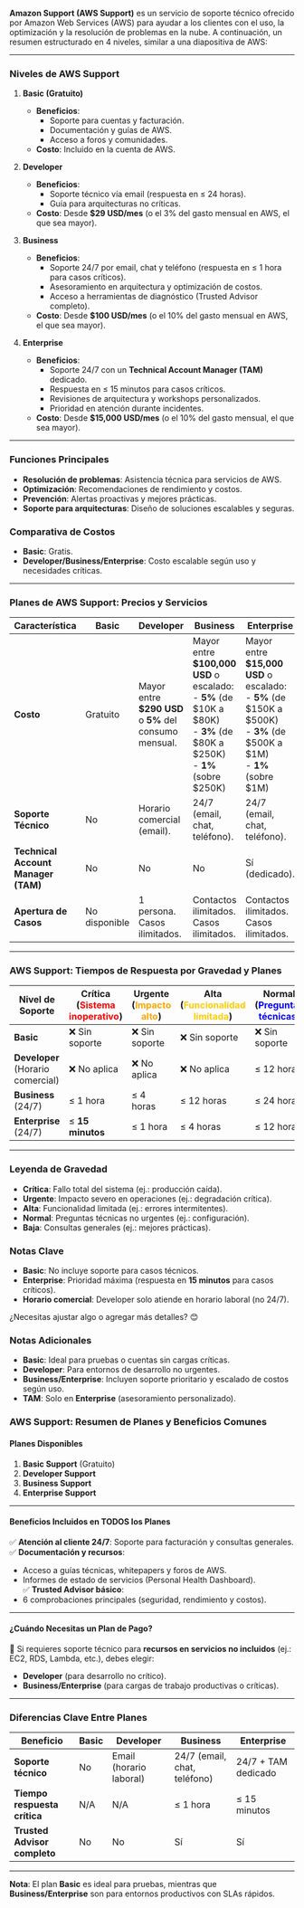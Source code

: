 
**Amazon Support (AWS Support)** es un servicio de soporte técnico ofrecido por Amazon Web Services (AWS) para ayudar a los clientes con el uso, la optimización y la resolución de problemas en la nube. A continuación, un resumen estructurado en 4 niveles, similar a una diapositiva de AWS:

---

### **Niveles de AWS Support**  
1. **Basic (Gratuito)**  
   - **Beneficios**:  
     - Soporte para cuentas y facturación.  
     - Documentación y guías de AWS.  
     - Acceso a foros y comunidades.  
   - **Costo**: Incluido en la cuenta de AWS.  

2. **Developer**  
   - **Beneficios**:  
     - Soporte técnico vía email (respuesta en ≤ 24 horas).  
     - Guía para arquitecturas no críticas.  
   - **Costo**: Desde **$29 USD/mes** (o el 3% del gasto mensual en AWS, el que sea mayor).  

3. **Business**  
   - **Beneficios**:  
     - Soporte 24/7 por email, chat y teléfono (respuesta en ≤ 1 hora para casos críticos).  
     - Asesoramiento en arquitectura y optimización de costos.  
     - Acceso a herramientas de diagnóstico (Trusted Advisor completo).  
   - **Costo**: Desde **$100 USD/mes** (o el 10% del gasto mensual en AWS, el que sea mayor).  

4. **Enterprise**  
   - **Beneficios**:  
     - Soporte 24/7 con un **Technical Account Manager (TAM)** dedicado.  
     - Respuesta en ≤ 15 minutos para casos críticos.  
     - Revisiones de arquitectura y workshops personalizados.  
     - Prioridad en atención durante incidentes.  
   - **Costo**: Desde **$15,000 USD/mes** (o el 10% del gasto mensual, el que sea mayor).  

---

### **Funciones Principales**  
- **Resolución de problemas**: Asistencia técnica para servicios de AWS.  
- **Optimización**: Recomendaciones de rendimiento y costos.  
- **Prevención**: Alertas proactivas y mejores prácticas.  
- **Soporte para arquitecturas**: Diseño de soluciones escalables y seguras.  

### **Comparativa de Costos**  
- **Basic**: Gratis.  
- **Developer/Business/Enterprise**: Costo escalable según uso y necesidades críticas.  

--- 

### **Planes de AWS Support: Precios y Servicios**  

| **Característica**               | **Basic**               | **Developer**                                                                 | **Business**                                                                                                                         | **Enterprise**                                                                                                                       |
|----------------------------------|-------------------------|------------------------------------------------------------------------------|-------------------------------------------------------------------------------------------------------------------------------------|-------------------------------------------------------------------------------------------------------------------------------------|
| **Costo**                        | Gratuito                | Mayor entre **$290 USD** o **5%** del consumo mensual.                       | Mayor entre **$100,000 USD** o escalado:<br> - **5%** (de $10K a $80K)<br> - **3%** (de $80K a $250K)<br> - **1%** (sobre $250K)   | Mayor entre **$15,000 USD** o escalado:<br> - **5%** (de $150K a $500K)<br> - **3%** (de $500K a $1M)<br> - **1%** (sobre $1M)    |
| **Soporte Técnico**              | No                      | Horario comercial (email).                                                  | 24/7 (email, chat, teléfono).                                                                                                      | 24/7 (email, chat, teléfono).                                                                                                      |
| **Technical Account Manager (TAM)** | No                   | No                                                                          | No                                                                                                                                 | Sí (dedicado).                                                                                                                     |
| **Apertura de Casos**            | No disponible           | 1 persona. Casos ilimitados.                                                | Contactos ilimitados. Casos ilimitados.                                                                                            | Contactos ilimitados. Casos ilimitados.                                                                                            |

---

### **AWS Support: Tiempos de Respuesta por Gravedad y Planes**  

| **Nivel de Soporte**               | **Crítica** (<span style="color:red">Sistema inoperativo</span>) | **Urgente** (<span style="color:orange">Impacto alto</span>) | **Alta** (<span style="color:#FFCC00">Funcionalidad limitada</span>) | **Normal** (<span style="color:blue">Preguntas técnicas</span>) | **Baja** (<span style="color:green">Consultas generales</span>) |
|------------------------------------|-------------------------------|-----------------------------|-----------------------------|-----------------------------|-----------------------------|
| **Basic**                         | ❌ Sin soporte                | ❌ Sin soporte              | ❌ Sin soporte              | ❌ Sin soporte              | ❌ Sin soporte              |
| **Developer** (Horario comercial) | ❌ No aplica                  | ❌ No aplica                | ❌ No aplica                | ≤ 12 horas                 | ≤ 24 horas                 |
| **Business** (24/7)               | ≤ 1 hora                     | ≤ 4 horas                  | ≤ 12 horas                 | ≤ 24 horas                 | ≤ 24 horas                 |
| **Enterprise** (24/7)             | ≤ **15 minutos**             | ≤ 1 hora                   | ≤ 4 horas                  | ≤ 12 horas                 | ≤ 24 horas                 |

---

### **Leyenda de Gravedad**  
- **Crítica**: Fallo total del sistema (ej.: producción caída).  
- **Urgente**: Impacto severo en operaciones (ej.: degradación crítica).  
- **Alta**: Funcionalidad limitada (ej.: errores intermitentes).  
- **Normal**: Preguntas técnicas no urgentes (ej.: configuración).  
- **Baja**: Consultas generales (ej.: mejores prácticas).  

### **Notas Clave**  
- **Basic**: No incluye soporte para casos técnicos.  
- **Enterprise**: Prioridad máxima (respuesta en **15 minutos** para casos críticos).  
- **Horario comercial**: Developer solo atiende en horario laboral (no 24/7).  

¿Necesitas ajustar algo o agregar más detalles? 😊

### **Notas Adicionales**  
- **Basic**: Ideal para pruebas o cuentas sin cargas críticas.  
- **Developer**: Para entornos de desarrollo no urgentes.  
- **Business/Enterprise**: Incluyen soporte prioritario y escalado de costos según uso.  
- **TAM**: Solo en **Enterprise** (asesoramiento personalizado).  

### **AWS Support: Resumen de Planes y Beneficios Comunes**  

#### **Planes Disponibles**  
1. **Basic Support** (Gratuito)  
2. **Developer Support**  
3. **Business Support**  
4. **Enterprise Support**  

---

#### **Beneficios Incluidos en TODOS los Planes**  
✅ **Atención al cliente 24/7**: Soporte para facturación y consultas generales.  
✅ **Documentación y recursos**:  
   - Acceso a guías técnicas, whitepapers y foros de AWS.  
   - Informes de estado de servicios (Personal Health Dashboard).  
✅ **Trusted Advisor básico**:  
   - 6 comprobaciones principales (seguridad, rendimiento y costos).  

---

#### **¿Cuándo Necesitas un Plan de Pago?**  
🔹 Si requieres soporte técnico para **recursos en servicios no incluidos** (ej.: EC2, RDS, Lambda, etc.), debes elegir:  
- **Developer** (para desarrollo no crítico).  
- **Business/Enterprise** (para cargas de trabajo productivas o críticas).  

---

### **Diferencias Clave Entre Planes**  
| **Beneficio**               | Basic       | Developer   | Business    | Enterprise  |  
|-----------------------------|-------------|-------------|-------------|-------------|  
| **Soporte técnico**         | No          | Email (horario laboral) | 24/7 (email, chat, teléfono) | 24/7 + TAM dedicado |  
| **Tiempo respuesta crítica**| N/A         | N/A         | ≤ 1 hora    | ≤ 15 minutos |  
| **Trusted Advisor completo**| No          | No          | Sí          | Sí          |  

---

**Nota**: El plan **Basic** es ideal para pruebas, mientras que **Business/Enterprise** son para entornos productivos con SLAs rápidos.  



